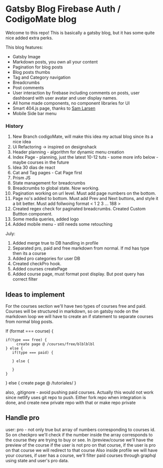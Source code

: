 # Gatsby Blog Firebase Auth / CodigoMate blog
Welcome to this repo!
This is basically a gatsby blog, but it has some quite nice added extra perks.

This blog features:

* Gatsby Image
* Markdown posts, you own all your content
* Pagination for blog posts
* Blog posts thumbs
* Tag and Category navigation
* Breadcrumbs
* Post comments
* User interaction by firebase including comments on posts, user dashboard with user avatar and user display names.
* All home made components, no component libraries for UI
* Smart 404.js page, thanks to [Sam Larsen](https://sld.codes/articles/Rethinking-404-Pages)
* Mobile Side bar menu

### History

1. New Branch codigoMate, will make this idea my actual blog since its a nice idea
2. Ui Refactoring -> inspired on designshack
3. Header planning - algorithm for dynamic menu creation
4. Index Page - planning, just the latest 10-12 tuts - some more info below - maybe courses in the future
5. Idea 30 dias de react
6. Cat and Tag pages - Cat Page first
7. Prism JS
8. State management for breadcrumbs
9. Breadcrumbs to global state. Now working.
10. Pagination working on url level. Must add page numbers on the bottom. 
11. Page no's added to bottom. Must add Prev and Next buttons, and style it a bit better. Must add follwoing format < 1 2 3 ... 188 >
12. Created regex check for paginated breadcrumbs. Created Custom Buttton component.
13. Some media queries, added logo
14. Added mobile menu - still needs some retouching


July:
1. Added merge true to DB handling in profile
2. Separated pro, paid and free markdown from normal. If md has type then its a course
3. Added pro categories for user DB
4. Created checkPro hook.
5. Added courses createPage
6. Added course page, must format post display. But post query has correct filter







## Ideas to implement

For the courses section we'll have two types of courses free and paid.
Courses will be structured in markdown, so on gatsby node on the markdown loop we will have to create an if statement to separate courses from normal blog posts.

If (format === course) {

    if(type === free) {
         create page @ /courses/free/blblblbl
    } else {
       if(type === paid) {

       } else {

       }
    }

} else {
    create page @ /tutoriales/
}

also, .gitignore - avoid pushing paid courses. Actually this would not work since netlify uses git repo to push. Either fork repo when integration is done, and create new private repo with that or make repo private


## Handle pro

user: pro - not only true but array of numbers corresponding to courses id.
So on checkpro we'll check if the number inside the array corresponds to the course they are trying to buy or see.
In /preview/course we'll have the preview of the course if the user is not pro on that course, if the user is pro on that course we will redirect to that course
Also inside profile we will have your courses, if user has a course, we'll filter paid courses through graphql using state and user's pro data.